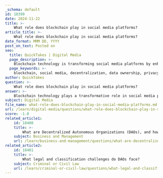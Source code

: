 ```yaml
---
_schema: default
id: 18399
date: 2024-11-22
title: >-
    What role does blockchain play in social media platforms?
article_title: >-
    What role does blockchain play in social media platforms?
date_format: MMM DD, YYYY
post_on_text: Posted on
seo:
  title: QuickTakes | Digital Media
  page_description: >-
    Blockchain technology is transforming social media platforms by enhancing decentralization, user data ownership, privacy, transparency, and monetization, leading to a more secure and user-centric experience.
  page_keywords: >-
    blockchain, social media, decentralization, data ownership, privacy, security, transparency, trust, monetization, revenue sharing, user engagement, rewards, misinformation, content moderation, digital piracy, user autonomy, data security
author: QuickTakes
question: >-
    What role does blockchain play in social media platforms?
answer: >-
    Blockchain technology plays a transformative role in social media platforms by addressing several limitations inherent in traditional systems. Here are the key aspects of how blockchain impacts social media:\n\n1. **Decentralization and Data Ownership**: Unlike conventional social media platforms that rely on centralized servers to store user data, blockchain-based platforms utilize a decentralized framework. This means that users have greater control over their data, reducing the risk of data breaches and unauthorized access. Users can own their content and decide how it is shared and monetized.\n\n2. **Enhanced Privacy and Security**: Blockchain technology enhances user privacy by employing robust encryption methods and decentralization. This creates a safer environment for social interactions, as users are less vulnerable to identity theft, data breaches, and other security issues that plague traditional platforms.\n\n3. **Transparency and Trust**: Blockchain ensures the authenticity of content shared on social media by creating an immutable record of posts, images, and videos. This transparency helps combat misinformation and enhances trust among users, as they can verify the origins and integrity of the content they encounter.\n\n4. **Monetization and Fair Revenue Sharing**: Blockchain can revolutionize how social media platforms monetize content through token economies. By implementing transparent and fair revenue-sharing models, blockchain allows creators to receive direct compensation for their contributions, such as content creation and engagement. This can lead to a more equitable distribution of earnings compared to traditional advertising models.\n\n5. **User Engagement and Rewards**: Blockchain enables social media platforms to reward users for their engagement, such as creating content, sharing posts, or participating in community activities. This incentivization can foster a more active and engaged user base, as users are directly compensated for their contributions.\n\n6. **Addressing Challenges**: Blockchain technology can help mitigate issues such as misinformation, lack of effective content moderation, and digital piracy. By providing a transparent and verifiable system, blockchain can enhance accountability in social media advertising and content management.\n\n7. **Future Prospects**: As awareness of the benefits of blockchain technology grows, there is a potential shift from centralized platforms to decentralized social media alternatives. This evolution could significantly reshape the landscape of social media, prioritizing user autonomy and data security.\n\nIn summary, blockchain technology offers a new paradigm for social media platforms, focusing on decentralization, privacy, transparency, and fair monetization. These advancements could lead to a more user-centric and secure social media experience.
subject: Digital Media
file_name: what-role-does-blockchain-play-in-social-media-platforms.md
url: /learn/digital-media/questions/what-role-does-blockchain-play-in-social-media-platforms
score: -1.0
related_article1:
    id: 18400
    title: >-
        What are Decentralized Autonomous Organizations (DAOs), and how do they function?
    subject: Business and Management
    url: /learn/business-and-management/questions/what-are-decentralized-autonomous-organizations-daos-and-how-do-they-function
related_article2:
    id: 18401
    title: >-
        What legal and classification challenges do DAOs face?
    subject: Criminal or Civil Law
    url: /learn/criminal-or-civil-law/questions/what-legal-and-classification-challenges-do-daos-face
---
```


&nbsp;